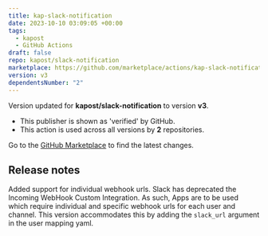 ```yaml
---
title: kap-slack-notification
date: 2023-10-10 03:09:05 +00:00
tags:
  - kapost
  - GitHub Actions
draft: false
repo: kapost/slack-notification
marketplace: https://github.com/marketplace/actions/kap-slack-notification
version: v3
dependentsNumber: "2"
---
```



Version updated for **kapost/slack-notification** to version **v3**.
- This publisher is shown as 'verified' by GitHub.
- This action is used across all versions by **2** repositories.

Go to the [GitHub Marketplace](https://github.com/marketplace/actions/kap-slack-notification) to find the latest changes.

## Release notes

Added support for individual webhook urls. Slack has deprecated the Incoming WebHook Custom Integration. As such, Apps are to be used which require individual and specific webhook urls for each user and channel. This version accommodates this by adding the `slack_url` argument in the user mapping yaml.

